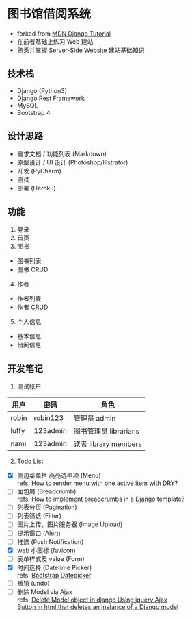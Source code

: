 # 图书馆借阅系统

- forked from [MDN Django Tutorial](https://developer.mozilla.org/en-US/docs/Learn/Server-side/Django)
- 在前者基础上练习 Web 建站
- 熟悉并掌握 Server-Side Website 建站基础知识

## 技术栈

- Django (Python3)
- Django Rest Framework
- MySQL
- Bootstrap 4

## 设计思路

- 需求文档 / 功能列表 (Markdown)
- 原型设计 / UI 设计 (Photoshop/Illstrator)
- 开发 (PyCharm)
- 测试
- 部署 (Heroku)

## 功能

1. 登录
2. 首页
3. 图书

- 图书列表
- 图书 CRUD

4. 作者

- 作者列表
- 作者 CRUD

5. 个人信息

- 基本信息
- 借阅信息

## 开发笔记

1. 测试帐户

| 用户  | 密码     | 角色                  |
| ----- | -------- | --------------------- |
| robin | robin123 | 管理员 admin          |
| luffy | 123admin | 图书管理员 librarians |
| nami  | 123admin | 读者 library members  |

2. Todo List 

- [x] 侧边菜单栏 高亮选中项 (Menu)  
refs: [How to render menu with one active item with DRY?](https://stackoverflow.com/questions/9793576/how-to-render-menu-with-one-active-item-with-dry)  
- [ ] 面包屑 (Breadcrumb)  
refs: [How to implement breadcrumbs in a Django template?](https://stackoverflow.com/questions/826889/how-to-implement-breadcrumbs-in-a-django-template)  
- [ ] 列表分页 (Pagination)  
- [ ] 列表筛选 (Filter)  
- [ ] 图片上传，图片服务器 (Image Upload)  
- [ ] 提示窗口 (Alert)  
- [ ] 推送 (Push Notification)  
- [x] web 小图标 (favicon)  
- [ ] 表单样式及 value (Form)  
- [x] 时间选择 (Datetime Picker)  
refs: [Bootstrap Datepicker](https://github.com/uxsolutions/bootstrap-datepicker)  
- [ ] 撤销 (undo)  
- [ ] 删除 Model via Ajax  
refs: [Delete Model object in django Using jquery Ajax](https://stackoverflow.com/questions/40861518/delete-model-object-in-django-using-jquery-ajax)  
[Button in html that deletes an instance of a Django model](https://stackoverflow.com/questions/34234580/button-in-html-that-deletes-an-instance-of-a-django-model)
